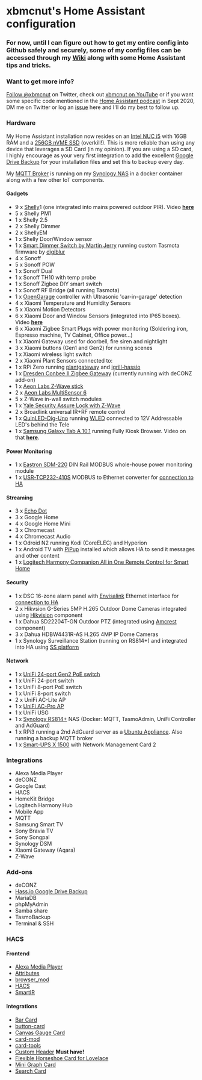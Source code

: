 # xbmcnut's Home Assistant configuration
### For now, until I can figure out how to get my entire config into Github safely and securely, some of my config files can be accessed through my [Wiki](https://github.com/xbmcnut/Hass.ioConfig/wiki "Pete's Wiki") along with some Home Assistant tips and tricks. 
### Want to get more info?
<a href="https://twitter.com/xbmcnut?ref_src=twsrc%5Etfw" class="twitter-follow-button" data-show-count="false">Follow @xbmcnut</a> on Twitter, check out [xbmcnut on YouTube](https://www.youtube.com/petestothers) or if you want some specific code mentioned in the [Home Assistant podcast](https://hasspodcast.io/) in Sept 2020, DM me on Twitter or log an [issue](https://github.com/xbmcnut/Hass.ioConfig/issues/new/choose) here and I'll do my best to follow up.
### Hardware
My Home Assistant installation now resides on an [Intel NUC i5](https://amzn.to/2EXNOxO) with 16GB RAM and a [256GB nVME SSD](https://amzn.to/3gKl7Sk) (overkill!). This is more reliable than using any device that leverages a SD Card (in my opinion). If you are using a SD card, I highly encourage as your very first integration to add the excellent [Google Drive Backup](https://github.com/sabeechen/hassio-google-drive-backup "Hass.io Google Drive Backup Add-on") for your installation files and set this to backup every day.

My [MQTT Broker](https://hub.docker.com/_/eclipse-mosquitto) is running on my [Synology NAS](https://amzn.to/34Swp4I) in a docker container along with a few other IoT components.
#### Gadgets
* 9 x [Shelly](https://amzn.to/3jwq2ba)1 (one integrated into mains powered outdoor PIR). Video [**here**](https://www.youtube.com/watch?v=M1o80liNrhs)
* 5 x Shelly PM1
* 1 x Shelly 2.5
* 2 x Shelly Dimmer
* 2 x ShellyEM
* 1 x Shelly Door/Window sensor
* 1 x [Smart Dimmer Switch by Martin Jerry](https://amzn.to/34TD26H) running custom Tasmota firmware by [digiblur](https://github.com/digiblur/Tasmota/tree/development/bins)
* 4 x Sonoff
* 5 x Sonoff POW
* 1 x Sonoff Dual
* 1 x Sonoff TH10 with temp probe
* 1 x Sonoff Zigbee DIY smart switch
* 1 x Sonoff RF Bridge (all running Tasmota)
* 1 x [OpenGarage](https://opengarage.io/) controller with Ultrasonic 'car-in-garage' detection
* 4 x Xiaomi Temperature and Humidity Sensors
* 5 x Xiaomi Motion Detectors
* 6 x Xiaomi Door and Window Sensors (integrated into IP65 boxes). Video [**here**](https://www.youtube.com/watch?v=eTgC9VP7Di8)
* 6 x Xiaomi Zigbee Smart Plugs with power monitoring (Soldering iron, Espresso machine, TV Cabinet, Office power...)
* 1 x Xiaomi Gateway used for doorbell, fire siren and nightlight
* 3 x Xiaomi buttons (Gen1 and Gen2) for running scenes
* 1 x Xiaomi wireless light switch
* 2 x Xiaomi Plant Sensors connected to:
* 1 x RPi Zero running [plantgateway](https://github.com/ChristianKuehnel/plantgateway) and [igrill-hassio](https://github.com/WilliamAlexanderMorrison/igrill-hassio)
* 1 x [Dresden Conbee II Zigbee Gateway](https://amzn.to/3jAXMUV) (currently running with deCONZ add-on)
* 1 x [Aeon Labs Z-Wave stick](https://amzn.to/3bipmDp)
* 2 x [Aeon Labs MultiSensor 6](https://amzn.to/3hWqjEg)
* 5 x Z-Wave in-wall switch modules
* 1 x [Yale Security Assure Lock with Z-Wave](https://amzn.to/2YVRDe1)
* 2 x Broadlink universal IR+RF remote control
* 1 x [QuinLED-Dig-Uno](https://quinled.info/2020/02/11/quinled-dig-uno-pre-assembled-available/) running [WLED](https://github.com/Aircoookie/WLED) connected to 12V Addressable LED's behind the Tele
* 1 x [Samsung Galaxy Tab A 10.1](https://amzn.to/3lBp9jL) running Fully Kiosk Browser. Video on that [**here**](https://www.youtube.com/watch?v=sv67ovOhjzQ).
#### Power Monitoring
* 1 x [Eastron SDM-220](https://s.click.aliexpress.com/e/_dVaddXe) DIN Rail MODBUS whole-house power monitoring module
* 1 x [USR-TCP232-410S](https://amzn.to/2YWPnUa) MODBUS to Ethernet converter for [connection to HA](https://www.home-assistant.io/integrations/modbus/)
#### Streaming
* 3 x [Echo Dot](https://amzn.to/31MuQTQ)
* 3 x Google Home  
* 4 x Google Home Mini  
* 3 x Chromecast  
* 4 x Chromecast Audio
* 1 x Odroid N2 running Kodi (CoreELEC) and Hyperion
* 1 x Android TV with [PiPup](https://play.google.com/store/apps/details?id=nl.rogro82.pipup&hl=en) installed which allows HA to send it messages and other content
* 1 x [Logitech Harmony Companion All in One Remote Control for Smart Home](https://amzn.to/2GlEQvd)
#### Security
* 1 x DSC 16-zone alarm panel with [Envisalink](https://amzn.to/2EZTckk) Ethernet interface for [connection to HA](https://www.home-assistant.io/integrations/envisalink/)
* 2 x Hikvsion G-Series 5MP H.265 Outdoor Dome Cameras integrated using [Hikvision](https://www.home-assistant.io/integrations/hikvision/) component
* 1 x Dahua SD22204T-GN Outdoor PTZ (integrated using [Amcrest](https://www.home-assistant.io/integrations/amcrest/) component)
* 3 x Dahua HDBW4431R-AS H.265 4MP IP Dome Cameras
* 1 x Synology Surveillance Station (running on RS814+) and integrated into HA using [SS platform](https://www.home-assistant.io/integrations/synology/)

#### Network
* 1 x [UniFi 24-port Gen2 PoE switch](https://amzn.to/2QLY7Ig)
* 1 x UniFi 24-port switch  
* 1 x UniFi 8-port PoE switch  
* 1 x UniFi 8-port switch  
* 2 x UniFi AC-Lite AP  
* 1 x [UniFi AC-Pro AP](https://amzn.to/2ELV7sI)
* 1 x UniFi USG 
* 1 x [Synology RS814+](https://amzn.to/34Swp4I) NAS (Docker: MQTT, TasmoAdmin, UniFi Controller and AdGuard)
* 1 x RPi3 running a 2nd AdGuard server as a [Ubuntu Appliance](https://ubuntu.com/appliance/adguard). Also running a backup MQTT broker
* 1 x [Smart-UPS X 1500](https://amzn.to/2DjRPME) with Network Management Card 2
### Integrations
* Alexa Media Player
* deCONZ
* Google Cast
* HACS
* HomeKit Bridge
* Logitech Harmony Hub
* Mobile App
* MQTT
* Samsung Smart TV
* Sony Bravia TV
* Sony Songpal
* Synology DSM
* Xiaomi Gateway (Aqara)
* Z-Wave
### Add-ons
* deCONZ
* [Hass.io Google Drive Backup](https://github.com/sabeechen/hassio-google-drive-backup "Hass.io Google Drive Backup Add-on")
* MariaDB
* phpMyAdmin
* Samba share
* TasmoBackup
* Terminal & SSH
### HACS
#### Frontend
* [Alexa Media Player](https://github.com/custom-components/alexa_media_player)
* [Attributes](https://github.com/pilotak/homeassistant-attributes)
* [browser_mod](https://github.com/thomasloven/hass-browser_mod)
* [HACS](https://github.com/hacs/integration)
* [SmartIR](https://github.com/smartHomeHub/SmartIR)
#### Integrations
* [Bar Card](https://github.com/custom-cards/bar-card)
* [button-card](https://github.com/custom-cards/button-card)
* [Canvas Gauge Card](https://github.com/custom-cards/canvas-gauge-card)
* [card-mod](https://github.com/thomasloven/lovelace-card-mod)
* [card-tools](https://github.com/thomasloven/lovelace-card-tools)
* [Custom Header](https://github.com/maykar/custom-header) **Must have!**
* [Flexible Horseshoe Card for Lovelace](https://github.com/AmoebeLabs/flex-horseshoe-card)
* [Mini Graph Card](https://github.com/kalkih/mini-graph-card)
* [Search Card](https://github.com/postlund/search-card)
